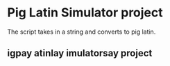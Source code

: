 
# Pig Latin Simulator project

The script takes in a string and converts to pig latin.

## igpay atinlay imulatorsay project
